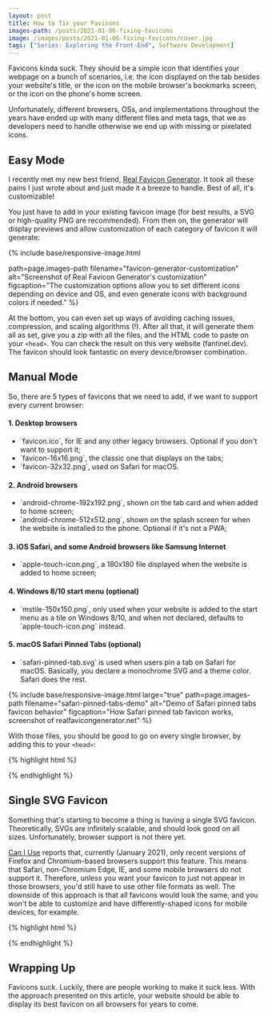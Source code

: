 ```yaml
---
layout: post
title: How to fix your Favicons
images-path: /posts/2021-01-06-fixing-favicons
image: /images/posts/2021-01-06-fixing-favicons/cover.jpg
tags: ["Series: Exploring the Front-End", Software Development]
---
```


Favicons kinda suck. They should be a simple icon that identifies your webpage on a bunch of scenarios, i.e. the icon displayed on the tab besides your website's title, or the icon on the mobile browser's bookmarks screen, or the icon on the phone's home screen.

Unfortunately, different browsers, OSs, and implementations throughout the years have ended up with many different files and meta tags, that we as developers need to handle otherwise we end up with missing or pixelated icons.

## Easy Mode

I recently met my new best friend, [Real Favicon Generator](https://realfavicongenerator.net/). It took all these pains I just wrote about and just made it a breeze to handle. Best of all, it's customizable!

You just have to add in your existing favicon image (for best results, a SVG or high-quality PNG are recommended). From then on, the generator will display previews and allow customization of each category of favicon it will generate:

{% include base/responsive-image.html 
  
  path=page.images-path
  filename="favicon-generator-customization"
  alt="Screenshot of Real Favicon Generator's customization"
  figcaption="The customization options allow you to set different icons depending on device and OS, and even generate icons with background colors if needed."
%}

At the bottom, you can even set up ways of avoiding caching issues, compression, and scaling algorithms (!). After all that, it will generate them all as set, give you a zip with all the files, and the HTML code to paste on your `<head>`. You can check the result on this very website (fantinel.dev). The favicon should look fantastic on every device/browser combination.

## Manual Mode

So, there are 5 types of favicons that we need to add, if we want to support every current browser:

#### 1. Desktop browsers
<ul>
  <li>`favicon.ico`, for IE and any other legacy browsers. Optional if you don't want to support it;</li>
  <li>`favicon-16x16.png`, the classic one that displays on the tabs;</li>
  <li>`favicon-32x32.png`, used on Safari for macOS.</li>
</ul>

#### 2. Android browsers
<ul>
  <li>`android-chrome-192x192.png`, shown on the tab card and when added to home screen;</li>
  <li>`android-chrome-512x512.png`, shown on the splash screen for when the website is installed to the phone. Optional if it's not a PWA;</li>
</ul>

#### 3. iOS Safari, and some Android browsers like Samsung Internet
<ul>
  <li>`apple-touch-icon.png`, a 180x180 file displayed when the website is added to home screen;</li>
</ul>

#### 4. Windows 8/10 start menu (optional)
<ul>
  <li>`mstile-150x150.png`, only used when your website is added to the start menu as a tile on Windows 8/10, and when not declared, defaults to `apple-touch-icon.png` instead.</li>
</ul>

#### 5. macOS Safari Pinned Tabs (optional)
<ul>
  <li>`safari-pinned-tab.svg` is used when users pin a tab on Safari for macOS. Basically, you declare a monochrome SVG and a theme color. Safari does the rest.</li>
</ul>

{% include base/responsive-image.html 
  large="true"
  path=page.images-path
  filename="safari-pinned-tabs-demo"
  alt="Demo of Safari pinned tabs favicon behavior"
  figcaption="How Safari pinned tab favicon works, screenshot of realfavicongenerator.net"
%}

With those files, you should be good to go on every single browser, by adding this to your `<head>`:

{% highlight html %}
<head>
  <link rel="apple-touch-icon" sizes="180x180" href="/apple-touch-icon.png">
  <link rel="icon" type="image/png" sizes="32x32" href="/favicon-32x32.png">
  <link rel="icon" type="image/png" sizes="16x16" href="/favicon-16x16.png?">
  <link rel="manifest" href="/site.webmanifest">
  <link rel="mask-icon" href="/safari-pinned-tab.svg" color="#000000">
  <link rel="shortcut icon" href="/favicon.ico">
</head>
{% endhighlight %}

## Single SVG Favicon

Something that's starting to become a thing is having a single SVG favicon. Theoretically, SVGs are infinitely scalable, and should look good on all sizes. Unfortunately, browser support is not there yet.

[Can I Use](https://caniuse.com/link-icon-svg) reports that, currently (January 2021), only recent versions of Firefox and Chromium-based browsers support this feature. This means that Safari, non-Chromium Edge, IE, and some mobile browsers do not support it. Therefore, unless you want your favicon to just not appear in those browsers, you'd still have to use other file formats as well. The downside of this approach is that all favicons would look the same, and you won't be able to customize and have differently-shaped icons for mobile devices, for example.

{% highlight html %}
<head>
  <link rel="icon" href="favicon.svg">
</head>
{% endhighlight %}

## Wrapping Up

Favicons suck. Luckily, there are people working to make it suck less. With the approach presented on this article, your website should be able to display its best favicon on all browsers for years to come.